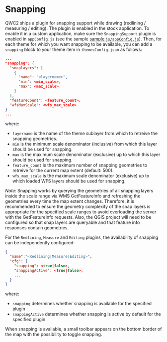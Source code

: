 # Snapping

QWC2 ships a plugin for snapping support while drawing (redlining / measuring / editing). The plugin is enabled in the stock application. To enable it in a custom application, make sure the `SnappingSupport` plugin is enabled in `appConfig.js` (see the sample [sample `js/appConfig.js`](https://github.com/qgis/qwc2-demo-app/blob/master/js/appConfig.js)). Then, for each theme for which you want snapping to be available, you can add a `snapping` block to your theme item in `themesConfig.json` as follows:
```json
...
"snapping": {
  "snaplayers": [
    {
      "name": "<layername>",
      "min": <min_scale>,
      "max": <max_scale>
    }
  ],
  "featureCount": <feature_count>,
  "wfsMaxScale": <wfs_max_scale>
}
...
```
where:

- `layername` is the name of the theme sublayer from which to retreive the snapping geometries.
- `min` is the minimum scale denominator (inclusive) from which this layer should be used for snapping.
- `max` is the maximum scale denominator (exclusive) up to which this layer should be used for snapping.
- `feature_count` is the maximum number of snapping geometries to retreive for the current map extent (default: 500).
- `wfs_max_scale` is the maximum scale denominator (exclusive) up to which loaded WFS layers should be used for snapping.

*Note*: Snapping works by querying the geometries of all snapping layers inside the scale range via WMS GetFeatureInfo and refreshing the geometries every time the map extent changes. Therefore, it is recommended to ensure the geometry complexity of the snap layers is appropriate for the specified scale ranges to avoid overloading the server with the GetFeatureInfo requests. Also, the QGIS project will need to be configured so that snap layers are queryable and that feature info responses contain geometries.

For the `Redlining`, `Measure` and `Editing` plugins, the availability of snapping can be independently configured:
```json
{
  "name":"<Redlining|Measure|Editing>",
  "cfg": {
    "snapping": <true|false>,
    "snappingActive": <true|false>,
    ...
  }
}
```
where:

- `snapping` determines whether snapping is available for the specified plugin
- `snappingActive` determines whether snapping is active by default for the specified plugin

When snapping is available, a small toolbar appears on the bottom border of the map with the possibility to toggle snapping.

